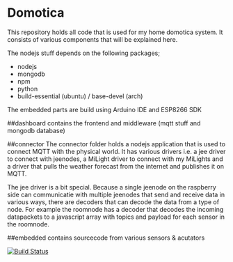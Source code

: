 Domotica
========
This repository holds all code that is used for my home domotica system. It consists of various components that will be explained here.

The nodejs stuff depends on the following packages; 
*  nodejs
*  mongodb
*  npm
*  python
*  build-essential (ubuntu) / base-devel (arch)

The embedded parts are build using Arduino IDE and ESP8266 SDK

##dashboard
contains the frontend and middleware (mqtt stuff and mongodb database)
 
##connector
The connector folder holds a nodejs application that is used to connect MQTT with the physical world. It has various drivers i.e. a jee driver to connect with jeenodes, a MiLight driver to connect with my MiLights and a driver that pulls the weather forecast from the internet and publishes it on MQTT.

The jee driver is a bit special. Because a single jeenode on the raspberry side can communicatie with multiple jeenodes that send and receive data in various ways, there are decoders that can decode the data from a type of node. For example the roomnode has a decoder that decodes the incoming datapackets to a javascript array with topics and payload for each sensor in the roomnode.

##embedded
contains sourcecode from various sensors & acutators

[![Build Status](https://travis-ci.org/marcokeur/domotica.svg?branch=master)](https://travis-ci.org/marcokeur/domotica)
